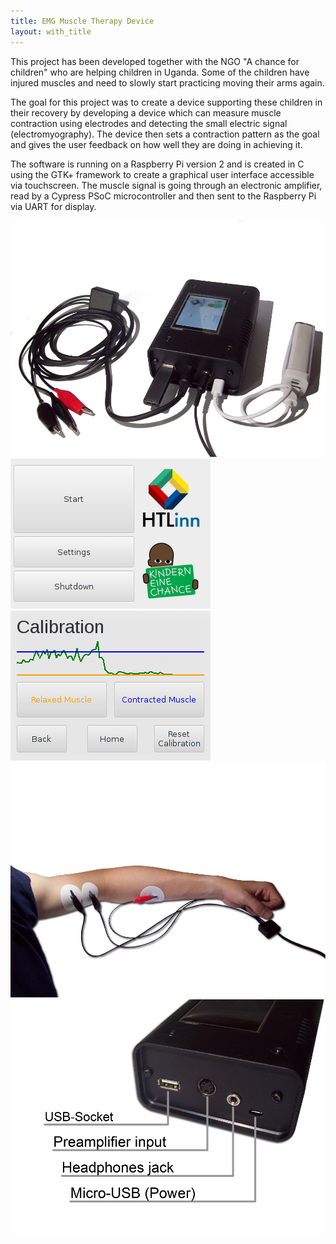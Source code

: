 ```yaml
---
title: EMG Muscle Therapy Device
layout: with_title
---
```


This project has been developed together with the NGO "A chance for children"
who are helping children in Uganda. Some of the children have injured muscles
and need to slowly start practicing moving their arms again.

The goal for this project was to create a device supporting these children in their
recovery by developing a device which can measure muscle contraction using
electrodes and detecting the small electric signal (electromyography).
The device then sets a contraction pattern as the goal and gives the user
feedback on how well they are doing in achieving it.

The software is running on a Raspberry Pi version 2 and is created in C using
the GTK+ framework to create a graphical user interface accessible via touchscreen.
The muscle signal is going through an electronic amplifier, read by a Cypress
PSoC microcontroller and then sent to the Raspberry Pi via UART for display.

<div class="w3-row-padding">
<div class="w3-half">
  <img src="/res/biosignal/setup.png" style="max-width: 100%;" onclick="onClick(this, '/res/biosignal/setup.png')"/>
  <img src="/res/biosignal/software1.png" style="max-width: 100%;" onclick="onClick(this, '/res/biosignal/software1.png')"/>
  <img src="/res/biosignal/software2.png" style="max-width: 100%;" onclick="onClick(this, '/res/biosignal/software2.png')"/>
</div>

<div class="w3-half">
  <img src="/res/biosignal/attached.png" style="max-width: 100%;" onclick="onClick(this, '/res/biosignal/attached.png')"/>
  <img src="/res/biosignal/labels.png" style="max-width: 100%;" onclick="onClick(this, '/res/biosignal/labels.png')"/>
</div>
</div>


